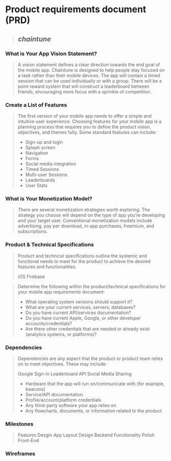 # Product requirements document (PRD)

> ## *chaintune*



### What is Your App Vision Statement?
> A vision statement defines a clear direction towards the end goal of the mobile app.
Chaintune is designed to help people stay focused on a task rather than their mobile devices. The app will contain a timed session that can be used individually or with a group. There will be a point reward system that will construct a leaderboard between friends, encouraging more focus with a sprinkle of competition.

### Create a List of Features
> The first version of your mobile app needs to offer a simple and intuitive user experience. Choosing features for your mobile app is a planning process that requires you to define the product vision, objectives, and themes fully. Some standard features can include:
> * Sign-up and login
> * Splash screen
> * Navigation
> * Forms
> * Social media integration
> * Timed Sessions
> * Multi-user Sessions
> * Leaderboards
> * User Stats

### What is Your Monetization Model?
> There are several monetization strategies worth exploring. The strategy you choose will depend on the type of app you’re developing and your target user. Conventional monetization models include advertising, pay per download, in-app purchases, freemium, and subscriptions.
>

### Product & Technical Specifications
> Product and technical specifications outline the systemic and functional needs to meet for the product to achieve the desired features and functionalities.
>
> iOS
> Firebase


> Determine the following within the product/technical specifications for your mobile app requirements document:
> * What operating system versions should support it?
> * What are your current services, servers, databases?
> * Do you have current API/services documentation?
> * Do you have current Apple, Google, or other developer accounts/credentials?
> * Are there other credentials that are needed or already exist (analytics systems, or platforms)?

### Dependencies
> Dependencies are any aspect that the product or product team relies on to meet objectives.
> These may include:
>
> Google Sign-in
> Leaderboard API
> Social Media Sharing
> * Hardware that the app will run on/communicate with (for example, beacons)
> * Service/API documentation
> * Profile/account/platform credentials
> * Any third-party software your app relies on
> * Any flowcharts, documents, or information related to the product


### Milestones
> Features Desgin
> App Layout Design
> Backend Functionality
> Polish Front-End

### Wireframes
